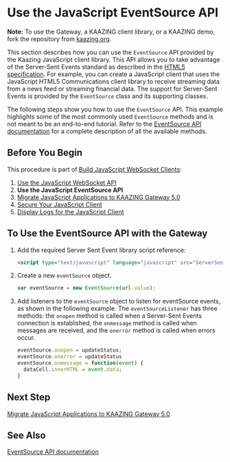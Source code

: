 Use the JavaScript EventSource API
=====================================================================

**Note:** To use the Gateway, a KAAZING client library, or a KAAZING demo, fork the repository from [kaazing.org](http://kaazing.org).

This section describes how you can use the `EventSource` API provided by the Kaazing JavaScript client library. This API allows you to take advantage of the Server-Sent Events standard as described in the [HTML5 specification](http://www.w3.org/html/wg/html5/#server-sent-events). For example, you can create a JavaScript client that uses the JavaScript HTML5 Communications client library to receive streaming data from a news feed or streaming financial data. The support for Server-Sent Events is provided by the `EventSource` class and its supporting classes.

The following steps show you how to use the `EventSource` API. This example highlights some of the most commonly used `EventSource` methods and is not meant to be an end-to-end tutorial. Refer to the [EventSource API documentation](http://developer.kaazing.com/documentation/5.0/apidoc/client/javascript/gateway/EventSource.html) for a complete description of all the available methods.

Before You Begin
----------------

This procedure is part of [Build JavaScript WebSocket Clients](o_dev_js.md):

1.  [Use the JavaScript WebSocket API](p_dev_js_websocket.md)
2.  **Use the JavaScript EventSource API**
3.  [Migrate JavaScript Applications to KAAZING Gateway 5.0](p_dev_js_migrate.md)
4.  [Secure Your JavaScript Client](p_dev_js_secure.md)
5.  [Display Logs for the JavaScript Client](p_clientlogging_js.md)

To Use the EventSource API with the Gateway
----------------------------------------------

1.  Add the required Server Sent Event library script reference:

    ``` xml
    <script type="text/javascript" language="javascript" src="ServerSentEvents.js"></script>
    ```

2.  Create a new `eventSource` object.

    ``` js
    var eventSource = new EventSource(url.value);
    ```

3.  Add listeners to the `eventSource` object to listen for eventSource events, as shown in the following example. The `eventSourceListener` has three methods: the `onopen` method is called when a Server-Sent Events connection is established, the `onmessage` method is called when messages are received, and the `onerror` method is called when errors occur.

    ``` js
    eventSource.onopen = updateStatus;
    eventSource.onerror = updateStatus
    eventSource.onmessage = function(event) {
      dataCell.innerHTML = event.data;
    }
    ```

Next Step
---------

[Migrate JavaScript Applications to KAAZING Gateway 5.0](p_dev_js_migrate.md)

See Also
--------

[EventSource API documentation](http://developer.kaazing.com/documentation/5.0/apidoc/client/javascript/gateway/EventSource.html)


